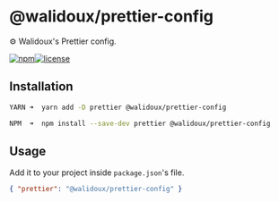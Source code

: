 # @walidoux/prettier-config

⚙️ Walidoux's Prettier config.

[![npm](https://img.shields.io/npm/v/@walidoux/prettier-config?color=%230cf)](https://www.npmjs.com/package/@walidoux/prettier-config)[![license](https://img.shields.io/github/license/walidoux/prettier-config?color=%2385f)](https://github.com/walidoux/prettier-config/blob/main/LICENSE)

## Installation

```bash
YARN ➜  yarn add -D prettier @walidoux/prettier-config

NPM  ➜  npm install --save-dev prettier @walidoux/prettier-config
```

## Usage

Add it to your project inside `package.json`'s file.

```json
{ "prettier": "@walidoux/prettier-config" }
```
